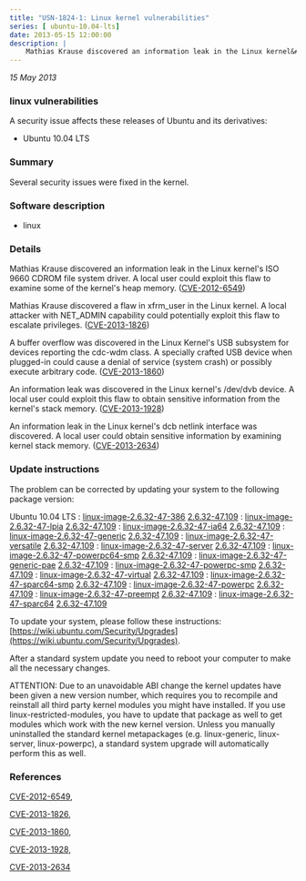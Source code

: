 ```yaml
---
title: "USN-1824-1: Linux kernel vulnerabilities"
series: [ ubuntu-10.04-lts]
date: 2013-05-15 12:00:00
description: |
    Mathias Krause discovered an information leak in the Linux kernel&#39;s ISO 9660 CDROM file system driver. A local user could exploit this flaw to examine some of the kernel&#39;s heap memory. ([CVE-2012-6549](http://people.ubuntu.com/~ubuntu-security/cve/CVE-2012-6549))
--- 
```

 
 

*15 May 2013*

### linux vulnerabilities

A security issue affects these releases of Ubuntu and its derivatives:

* Ubuntu 10.04 LTS

### Summary

Several security issues were fixed in the kernel. 

### Software description

* linux 

### Details

Mathias Krause discovered an information leak in the Linux kernel&#39;s ISO 9660 CDROM file system driver. A local user could exploit this flaw to examine some of the kernel&#39;s heap memory. ([CVE-2012-6549](http://people.ubuntu.com/~ubuntu-security/cve/CVE-2012-6549))

Mathias Krause discovered a flaw in xfrm_user in the Linux kernel. A local attacker with NET_ADMIN capability could potentially exploit this flaw to escalate privileges. ([CVE-2013-1826](http://people.ubuntu.com/~ubuntu-security/cve/CVE-2013-1826))

A buffer overflow was discovered in the Linux Kernel&#39;s USB subsystem for devices reporting the cdc-wdm class. A specially crafted USB device when plugged-in could cause a denial of service (system crash) or possibly execute arbitrary code. ([CVE-2013-1860](http://people.ubuntu.com/~ubuntu-security/cve/CVE-2013-1860))

An information leak was discovered in the Linux kernel&#39;s /dev/dvb device. A local user could exploit this flaw to obtain sensitive information from the kernel&#39;s stack memory. ([CVE-2013-1928](http://people.ubuntu.com/~ubuntu-security/cve/CVE-2013-1928))

An information leak in the Linux kernel&#39;s dcb netlink interface was discovered. A local user could obtain sensitive information by examining kernel stack memory. ([CVE-2013-2634](http://people.ubuntu.com/~ubuntu-security/cve/CVE-2013-2634)) 

### Update instructions

The problem can be corrected by updating your system to the following package version:

Ubuntu 10.04 LTS
 : [linux-image-2.6.32-47-386](https://launchpad.net/ubuntu/+source/linux) <span> [2.6.32-47.109](https://launchpad.net/ubuntu/+source/linux/2.6.32-47.109) </span> 
 : [linux-image-2.6.32-47-lpia](https://launchpad.net/ubuntu/+source/linux) <span> [2.6.32-47.109](https://launchpad.net/ubuntu/+source/linux/2.6.32-47.109) </span> 
 : [linux-image-2.6.32-47-ia64](https://launchpad.net/ubuntu/+source/linux) <span> [2.6.32-47.109](https://launchpad.net/ubuntu/+source/linux/2.6.32-47.109) </span> 
 : [linux-image-2.6.32-47-generic](https://launchpad.net/ubuntu/+source/linux) <span> [2.6.32-47.109](https://launchpad.net/ubuntu/+source/linux/2.6.32-47.109) </span> 
 : [linux-image-2.6.32-47-versatile](https://launchpad.net/ubuntu/+source/linux) <span> [2.6.32-47.109](https://launchpad.net/ubuntu/+source/linux/2.6.32-47.109) </span> 
 : [linux-image-2.6.32-47-server](https://launchpad.net/ubuntu/+source/linux) <span> [2.6.32-47.109](https://launchpad.net/ubuntu/+source/linux/2.6.32-47.109) </span> 
 : [linux-image-2.6.32-47-powerpc64-smp](https://launchpad.net/ubuntu/+source/linux) <span> [2.6.32-47.109](https://launchpad.net/ubuntu/+source/linux/2.6.32-47.109) </span> 
 : [linux-image-2.6.32-47-generic-pae](https://launchpad.net/ubuntu/+source/linux) <span> [2.6.32-47.109](https://launchpad.net/ubuntu/+source/linux/2.6.32-47.109) </span> 
 : [linux-image-2.6.32-47-powerpc-smp](https://launchpad.net/ubuntu/+source/linux) <span> [2.6.32-47.109](https://launchpad.net/ubuntu/+source/linux/2.6.32-47.109) </span> 
 : [linux-image-2.6.32-47-virtual](https://launchpad.net/ubuntu/+source/linux) <span> [2.6.32-47.109](https://launchpad.net/ubuntu/+source/linux/2.6.32-47.109) </span> 
 : [linux-image-2.6.32-47-sparc64-smp](https://launchpad.net/ubuntu/+source/linux) <span> [2.6.32-47.109](https://launchpad.net/ubuntu/+source/linux/2.6.32-47.109) </span> 
 : [linux-image-2.6.32-47-powerpc](https://launchpad.net/ubuntu/+source/linux) <span> [2.6.32-47.109](https://launchpad.net/ubuntu/+source/linux/2.6.32-47.109) </span> 
 : [linux-image-2.6.32-47-preempt](https://launchpad.net/ubuntu/+source/linux) <span> [2.6.32-47.109](https://launchpad.net/ubuntu/+source/linux/2.6.32-47.109) </span> 
 : [linux-image-2.6.32-47-sparc64](https://launchpad.net/ubuntu/+source/linux) <span> [2.6.32-47.109](https://launchpad.net/ubuntu/+source/linux/2.6.32-47.109) </span> 

To update your system, please follow these instructions: [https://wiki.ubuntu.com/Security/Upgrades](https://wiki.ubuntu.com/Security/Upgrades).

After a standard system update you need to reboot your computer to make all the necessary changes.

ATTENTION: Due to an unavoidable ABI change the kernel updates have been given a new version number, which requires you to recompile and reinstall all third party kernel modules you might have installed. If you use linux-restricted-modules, you have to update that package as well to get modules which work with the new kernel version. Unless you manually uninstalled the standard kernel metapackages (e.g. linux-generic, linux-server, linux-powerpc), a standard system upgrade will automatically perform this as well. 

### References

 
 [CVE-2012-6549](http://people.ubuntu.com/~ubuntu-security/cve/CVE-2012-6549), 

 [CVE-2013-1826](http://people.ubuntu.com/~ubuntu-security/cve/CVE-2013-1826), 

 [CVE-2013-1860](http://people.ubuntu.com/~ubuntu-security/cve/CVE-2013-1860), 

 [CVE-2013-1928](http://people.ubuntu.com/~ubuntu-security/cve/CVE-2013-1928), 

 [CVE-2013-2634](http://people.ubuntu.com/~ubuntu-security/cve/CVE-2013-2634)
 


